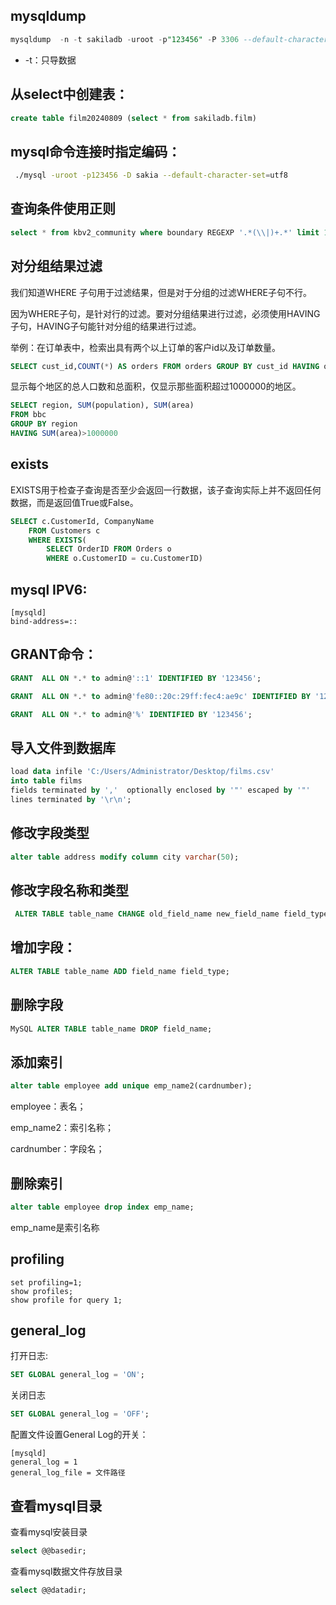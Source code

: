 ## mysqldump
```sql
mysqldump  -n -t sakiladb -uroot -p"123456" -P 3306 --default-character-set=utf8 --where="OccurredTime>'2016-12-01 00:00:00'">/root/spider/epgdb.sql
```

- -t：只导数据

## 从select中创建表：
```sql
create table film20240809 (select * from sakiladb.film)
```

## mysql命令连接时指定编码：
```sh
 ./mysql -uroot -p123456 -D sakia --default-character-set=utf8 
```

## 查询条件使用正则
```sql
select * from kbv2_community where boundary REGEXP '.*(\\|)+.*' limit 10
```

## 对分组结果过滤

我们知道WHERE 子句用于过滤结果，但是对于分组的过滤WHERE子句不行。

因为WHERE子句，是针对行的过滤。要对分组结果进行过滤，必须使用HAVING子句，HAVING子句能针对分组的结果进行过滤。

举例：在订单表中，检索出具有两个以上订单的客户id以及订单数量。
```sql
SELECT cust_id,COUNT(*) AS orders FROM orders GROUP BY cust_id HAVING orders>=2;
```

显示每个地区的总人口数和总面积，仅显示那些面积超过1000000的地区。
```sql
SELECT region, SUM(population), SUM(area)
FROM bbc
GROUP BY region
HAVING SUM(area)>1000000
```

## exists

EXISTS用于检查子查询是否至少会返回一行数据，该子查询实际上并不返回任何数据，而是返回值True或False。

```sql
SELECT c.CustomerId, CompanyName  
	FROM Customers c  
	WHERE EXISTS(  
	    SELECT OrderID FROM Orders o  
	    WHERE o.CustomerID = cu.CustomerID)  
```


##  mysql IPV6:
```
[mysqld]
bind-address=::
```

## GRANT命令：
```sql
GRANT  ALL ON *.* to admin@'::1' IDENTIFIED BY '123456';

GRANT  ALL ON *.* to admin@'fe80::20c:29ff:fec4:ae9c' IDENTIFIED BY '123456';

GRANT  ALL ON *.* to admin@'%' IDENTIFIED BY '123456';
```

## 导入文件到数据库
```sql
load data infile 'C:/Users/Administrator/Desktop/films.csv'   
into table films    
fields terminated by ','  optionally enclosed by '"' escaped by '"'   
lines terminated by '\r\n';
```
## 修改字段类型
```sql
alter table address modify column city varchar(50);
```

## 修改字段名称和类型
```sql
 ALTER TABLE table_name CHANGE old_field_name new_field_name field_type;
```

## 增加字段：
```sql
ALTER TABLE table_name ADD field_name field_type;
```

## 删除字段
```sql
MySQL ALTER TABLE table_name DROP field_name;
```

## 添加索引

```sql
alter table employee add unique emp_name2(cardnumber);
```
employee：表名；

emp_name2：索引名称；

cardnumber：字段名；


## 删除索引

```sql
alter table employee drop index emp_name;
```
emp_name是索引名称

## profiling
```
set profiling=1;
show profiles;
show profile for query 1; 
```

## general_log

打开日志:
```sql
SET GLOBAL general_log = 'ON';
```

关闭日志
```sql
SET GLOBAL general_log = 'OFF';
```

配置文件设置General Log的开关：
```
[mysqld]
general_log = 1
general_log_file = 文件路径
```

## 查看mysql目录
查看mysql安装目录
```sql
select @@basedir;
```

查看mysql数据文件存放目录
```sql
select @@datadir;
```





